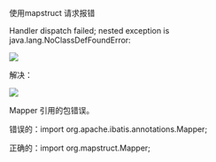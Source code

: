 使用mapstruct 请求报错

Handler dispatch failed; nested exception is java.lang.NoClassDefFoundError: 

 ![](https://github.com/wuwenyishi/pages/raw/gh-pages/image/2022/03/08/el10mD.png)



解决：

 ![](https://github.com/wuwenyishi/pages/raw/gh-pages/image/2022/03/08/mwqlOu.png)

Mapper 引用的包错误。

错误的：import org.apache.ibatis.annotations.Mapper;

正确的：import org.mapstruct.Mapper;